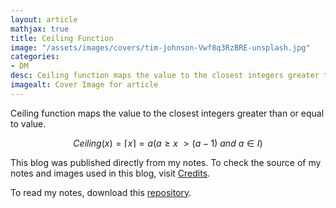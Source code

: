 ```yaml
---
layout: article
mathjax: true
title: Ceiling Function
image: "/assets/images/covers/tim-johnson-Vwf8q3RzBRE-unsplash.jpg"
categories:
- DM
desc: Ceiling function maps the value to the closest integers greater than or equal to value. 
imagealt: Cover Image for article
---
```


Ceiling function maps the value to the closest integers greater than or equal to value.

$$Ceiling(x) = \lceil x \rceil = a (a \geq x\ > (a-1)\ and\ a \in I)$$

























































































































































































































































































































































































































This blog was published directly from my notes.
To check the source of my notes and images used in this blog, visit <a href="/credits.html" target="_blank">Credits</a>.

To read my notes, download this <a href="https://github.com/bovem/CS" target="blank">repository</a>.